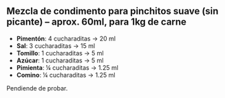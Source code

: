 ## Mezcla de condimento para pinchitos suave (sin picante) – aprox. 60ml, para 1kg de carne

- **Pimentón**: 4 cucharaditas → 20 ml
- **Sal**: 3 cucharaditas → 15 ml
- **Tomillo**: 1 cucharaditas → 5 ml
- **Azúcar**: 1 cucharaditas → 5 ml
- **Pimienta**: ¼ cucharaditas → 1.25 ml
- **Comino**: ¼ cucharaditas → 1.25 ml

 Pendiende de probar.
 
